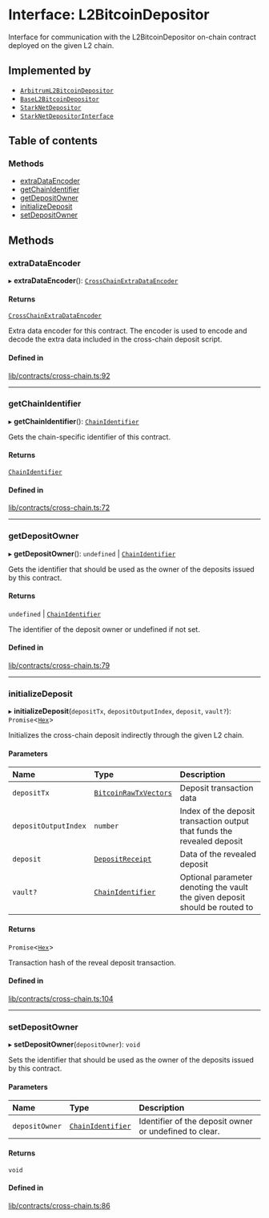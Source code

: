 # Interface: L2BitcoinDepositor

Interface for communication with the L2BitcoinDepositor on-chain contract
deployed on the given L2 chain.

## Implemented by

- [`ArbitrumL2BitcoinDepositor`](../classes/ArbitrumL2BitcoinDepositor.md)
- [`BaseL2BitcoinDepositor`](../classes/BaseL2BitcoinDepositor.md)
- [`StarkNetDepositor`](../classes/StarkNetDepositor.md)
- [`StarkNetDepositorInterface`](../classes/StarkNetDepositorInterface.md)

## Table of contents

### Methods

- [extraDataEncoder](L2BitcoinDepositor.md#extradataencoder)
- [getChainIdentifier](L2BitcoinDepositor.md#getchainidentifier)
- [getDepositOwner](L2BitcoinDepositor.md#getdepositowner)
- [initializeDeposit](L2BitcoinDepositor.md#initializedeposit)
- [setDepositOwner](L2BitcoinDepositor.md#setdepositowner)

## Methods

### extraDataEncoder

▸ **extraDataEncoder**(): [`CrossChainExtraDataEncoder`](CrossChainExtraDataEncoder.md)

#### Returns

[`CrossChainExtraDataEncoder`](CrossChainExtraDataEncoder.md)

Extra data encoder for this contract. The encoder is used to
encode and decode the extra data included in the cross-chain deposit script.

#### Defined in

[lib/contracts/cross-chain.ts:92](https://github.com/threshold-network/tbtc-v2/blob/main/typescript/src/lib/contracts/cross-chain.ts#L92)

___

### getChainIdentifier

▸ **getChainIdentifier**(): [`ChainIdentifier`](ChainIdentifier.md)

Gets the chain-specific identifier of this contract.

#### Returns

[`ChainIdentifier`](ChainIdentifier.md)

#### Defined in

[lib/contracts/cross-chain.ts:72](https://github.com/threshold-network/tbtc-v2/blob/main/typescript/src/lib/contracts/cross-chain.ts#L72)

___

### getDepositOwner

▸ **getDepositOwner**(): `undefined` \| [`ChainIdentifier`](ChainIdentifier.md)

Gets the identifier that should be used as the owner of the deposits
issued by this contract.

#### Returns

`undefined` \| [`ChainIdentifier`](ChainIdentifier.md)

The identifier of the deposit owner or undefined if not set.

#### Defined in

[lib/contracts/cross-chain.ts:79](https://github.com/threshold-network/tbtc-v2/blob/main/typescript/src/lib/contracts/cross-chain.ts#L79)

___

### initializeDeposit

▸ **initializeDeposit**(`depositTx`, `depositOutputIndex`, `deposit`, `vault?`): `Promise`\<[`Hex`](../classes/Hex.md)\>

Initializes the cross-chain deposit indirectly through the given L2 chain.

#### Parameters

| Name | Type | Description |
| :------ | :------ | :------ |
| `depositTx` | [`BitcoinRawTxVectors`](BitcoinRawTxVectors.md) | Deposit transaction data |
| `depositOutputIndex` | `number` | Index of the deposit transaction output that funds the revealed deposit |
| `deposit` | [`DepositReceipt`](DepositReceipt.md) | Data of the revealed deposit |
| `vault?` | [`ChainIdentifier`](ChainIdentifier.md) | Optional parameter denoting the vault the given deposit should be routed to |

#### Returns

`Promise`\<[`Hex`](../classes/Hex.md)\>

Transaction hash of the reveal deposit transaction.

#### Defined in

[lib/contracts/cross-chain.ts:104](https://github.com/threshold-network/tbtc-v2/blob/main/typescript/src/lib/contracts/cross-chain.ts#L104)

___

### setDepositOwner

▸ **setDepositOwner**(`depositOwner`): `void`

Sets the identifier that should be used as the owner of the deposits
issued by this contract.

#### Parameters

| Name | Type | Description |
| :------ | :------ | :------ |
| `depositOwner` | [`ChainIdentifier`](ChainIdentifier.md) | Identifier of the deposit owner or undefined to clear. |

#### Returns

`void`

#### Defined in

[lib/contracts/cross-chain.ts:86](https://github.com/threshold-network/tbtc-v2/blob/main/typescript/src/lib/contracts/cross-chain.ts#L86)
